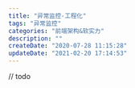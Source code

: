 ```yaml
---
title: "异常监控-工程化"
tags: "异常监控"
categories: "前端架构&软实力"
description: ""
createDate: "2020-07-28 11:15:28"
updateDate: "2021-02-20 17:14:53"
---
```



// todo
